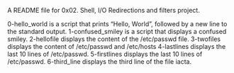 A README file for 0x02. Shell, I/O Redirections and filters project.

0-hello_world is a script that prints “Hello, World”, followed by a new line to the standard output.
1-confused_smiley is a script that displays a confused smiley.
2-hellofile displays the content of the /etc/passwd file.
3-twofiles displays the content of /etc/passwd and /etc/hosts
4-lastlines displays the last 10 lines of /etc/passwd.
5-firstlines displays the last 10 lines of /etc/passwd.
6-third_line displays the third line of the file iacta.
